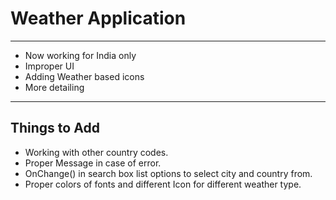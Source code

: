 # Weather Application 
----

- Now working for India only
- Improper UI
- Adding Weather based icons
- More detailing
---

Things to Add
---
- Working with other country codes.
- Proper Message in case of error.
- OnChange() in search box list options to select city and country from.
- Proper colors of fonts and different Icon for different weather type.